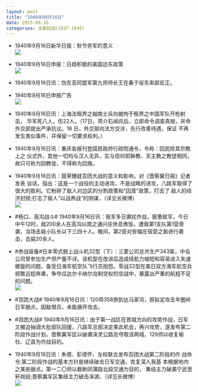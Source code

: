 ```yaml
---
layout: post
title: "1940年09月16日"
date: 2015-09-16
categories: 全面抗战(1937-1945)
---
```


<meta name="referrer" content="no-referrer" />

- 1940年9月16日新华日报：秋节劳军的意义 <br/><img src="https://ww2.sinaimg.cn/large/aca367d8jw1ew4niuw5h9j211s0huagm.jpg" />

- 1940年9月16日申报：日趋积极的美国远东政策 <br/><img src="https://ww1.sinaimg.cn/large/aca367d8jw1ew4lsk6u6qj20ua0y8kg1.jpg" />

- 1940年9月16日讯：伪东亚同盟军第九师师长王在春于绥东率部反正。 

- 1940年9月16日申报广告 <br/><img src="https://ww4.sinaimg.cn/large/aca367d8jw1ew4k2o0lq7j20t70jgq7e.jpg" />

- 1940年9月16日讯：上海法租界之越南士兵向被拘于租界之中国军队开枪射击， 华军死八人，伤22人。（17日，蒋介石闻讯后，立即命令调查真相，并命 外交部提出严承抗议。18 日，外交部向法方交涉，先行改善待遇，保证 不再发生类似事件，并保留一切要求权利。） 

- 1940年9月16日讯：重庆各报刊登国民政府行政院通令，令称：回民除其宗教上之 仪式外，其他一切均与汉人无异，实与信仰耶稣教、天主教之教徒相同， 故只可称为回教徒，不得称为回族。 

- 1940年9月16日讯：聂荣臻就百团大战的意义和影响，对《晋察冀日报》记者发表 谈话，指出：这是一个战役的主动进攻，不是战略的进攻，八路军取得了 很大的胜利。它粉碎了敌人对边区的分割政策和“囚笼”政策，打击了 敌人的经济封锁;打击了敌人“以战养战”的阴谋，（详见长微博） <br/><img src="https://ww2.sinaimg.cn/large/aca367d8jw1ew45rcnop2j20c8090wfm.jpg" />

- #杨口、高沟战斗# 1940年9月16日讯：我军多日袭扰作战，疲惫敌军，今日中午12时，敌200余人在高沟以南之通兴庄休息煮饭，遭我第1支队第1营奇袭，当场击毙小队长以下三四十人。晚间，第2营对安福庄宿营之敌进行袭击，击毙20余人。 

- #参战装备#日本零式舰上战斗机32型（下）：三菱公司总共生产343架，中岛公司曾参加生产但产量不详。该机型在改进后造成续航力缩短和容易进入失速螺旋的问题，备受日海军航空队飞行员抱怨。零战32型在美日双方海军航空兵频繁远程奔袭，争夺瓜达尔卡纳尔岛制空权的空战中，暴露出严重的航程不足的问题。 <br/><img src="https://ww3.sinaimg.cn/large/aca367d8jw1ew429t5tawj20m80opq8f.jpg" />

- #百团大战# 1940年9月16日讯：120师358旅到达马家沟，原拟定攻击羊圈岭日军据点，因敌增兵，未能展开攻击。 

- #百团大战# 1940年9月16日讯：由于第一战区在晋城方向的攻势作战，日军又被迫抽调大批部队回援，八路军总部决定乘此机会，再兴攻势，遂发布第二阶段作战计划。晋察冀军区以破袭涞灵公路及夺取该两城，129师以收复榆社、辽县为作战目的。  

- 1940年9月16日讯：朱德、彭德怀、左权联合发布百团大战第二阶段的作 战命令:第二阶段作战的基本方针是继续破击日军交通，克复深人我基 本根据地内之某些据点。第一二〇师以截断同蒲路北段交通为目的， 集结主力破袭宁武至轩岗段;晋察冀军区集结主力破击涞源、（详见长微博） <br/><img src="https://ww4.sinaimg.cn/large/aca367d8jw1ew3x3cwy4cj20c80cwtai.jpg" />

